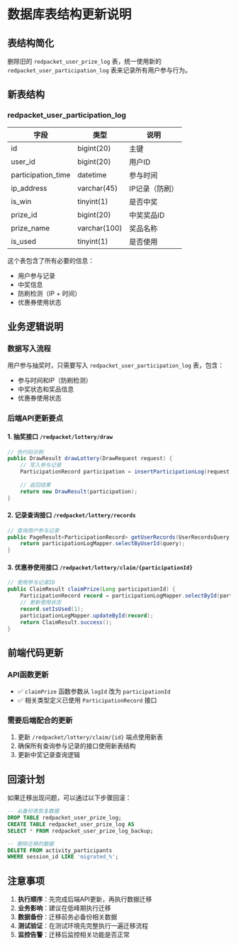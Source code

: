 # 数据库表结构更新说明

## 表结构简化

删除旧的 `redpacket_user_prize_log` 表，统一使用新的 `redpacket_user_participation_log` 表来记录所有用户参与行为。

## 新表结构

### redpacket_user_participation_log
| 字段 | 类型 | 说明 |
|------|------|------|
| id | bigint(20) | 主键 |
| user_id | bigint(20) | 用户ID |
| participation_time | datetime | 参与时间 |
| ip_address | varchar(45) | IP记录（防刷） |
| is_win | tinyint(1) | 是否中奖 |
| prize_id | bigint(20) | 中奖奖品ID |
| prize_name | varchar(100) | 奖品名称 |
| is_used | tinyint(1) | 是否使用 |

这个表包含了所有必要的信息：
- 用户参与记录
- 中奖信息
- 防刷检测（IP + 时间）
- 优惠券使用状态

## 业务逻辑说明

### 数据写入流程
用户参与抽奖时，只需要写入 `redpacket_user_participation_log` 表，包含：
- 参与时间和IP（防刷检测）
- 中奖状态和奖品信息
- 优惠券使用状态

### 后端API更新要点

#### 1. 抽奖接口 `/redpacket/lottery/draw`
```java
// 伪代码示例
public DrawResult drawLottery(DrawRequest request) {
    // 写入参与记录
    ParticipationRecord participation = insertParticipationLog(request);
    
    // 返回结果
    return new DrawResult(participation);
}
```

#### 2. 记录查询接口 `/redpacket/lottery/records`
```java
// 查询用户参与记录
public PageResult<ParticipationRecord> getUserRecords(UserRecordsQuery query) {
    return participationLogMapper.selectByUserId(query);
}
```

#### 3. 优惠券使用接口 `/redpacket/lottery/claim/{participationId}`
```java
// 使用参与记录ID
public ClaimResult claimPrize(Long participationId) {
    ParticipationRecord record = participationLogMapper.selectById(participationId);
    // 更新使用状态
    record.setIsUsed(1);
    participationLogMapper.updateById(record);
    return ClaimResult.success();
}
```

## 前端代码更新

### API函数更新
- ✅ `claimPrize` 函数参数从 `logId` 改为 `participationId`
- ✅ 相关类型定义已使用 `ParticipationRecord` 接口

### 需要后端配合的更新
1. 更新 `/redpacket/lottery/claim/{id}` 端点使用新表
2. 确保所有查询参与记录的接口使用新表结构
3. 更新中奖记录查询逻辑

## 回滚计划

如果迁移出现问题，可以通过以下步骤回滚：

```sql
-- 从备份表恢复数据
DROP TABLE redpacket_user_prize_log;
CREATE TABLE redpacket_user_prize_log AS 
SELECT * FROM redpacket_user_prize_log_backup;

-- 删除迁移的数据
DELETE FROM activity_participants 
WHERE session_id LIKE 'migrated_%';
```

## 注意事项

1. **执行顺序**：先完成后端API更新，再执行数据迁移
2. **业务影响**：建议在低峰期执行迁移
3. **数据备份**：迁移前务必备份相关数据
4. **测试验证**：在测试环境先完整执行一遍迁移流程
5. **监控告警**：迁移后监控相关功能是否正常